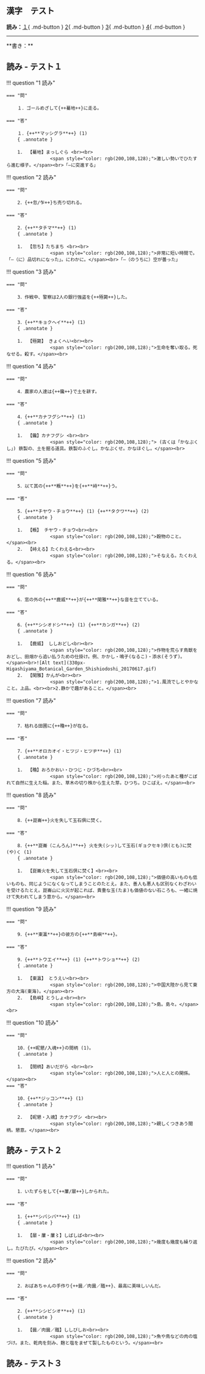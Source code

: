 ## 漢字　テスト

**読み：**[１](#-1){ .md-button } [2](#-2){ .md-button } [3](#-3){ .md-button } [4](#-4){ .md-button }

<hr>
**書き：**


## 読み - テスト１

!!! question "1 読み"

    === "問"

        １．ゴールめざして{++驀地++}に走る。

    === "答"

        １．{++**マッシグラ**++} (1)
        { .annotate }

        1. 　【驀地】まっしぐら <br><br>
                    <span style="color: rgb(200,108,128);">激しい勢いでひたすら進む様子。</span><br>「―に突進する」

!!! question "2 読み"

    === "問"

        2．{++忽/乍++}ち売り切れる。

    === "答"

        2．{++**タチマ**++} (1)
        { .annotate }

        1. 　【忽ち】たちまち <br><br>
                    <span style="color: rgb(200,108,128);">非常に短い時間で。「―（に）品切れになった」。にわかに。</span><br>「―（のうちに）空が曇った」

!!! question "3 読み"

    === "問"

        3．作戦中、警察は2人の銀行強盗を{++殛斃++}した。

    === "答"

        3．{++**キョクヘイ**++} (1)
        { .annotate }

        1. 　【殛斃】 きょくへい<br><br>
                    <span style="color: rgb(200,108,128);">生命を奪い取る。死なせる。殺す。</span><br>


!!! question "4 読み"

    === "問"

        4．農家の人達は{++鑱++}で土を耕す。

    === "答"

        4．{++**カナフグシ**++} (1)
        { .annotate }

        1. 　【鑱】カナフグシ <br><br>
                    <span style="color: rgb(200,108,128);"> (古くは「かなぶくし」) 鉄製の、土を掘る道具。鉄製のふぐし。かなぶくせ。かなほぐし。</span><br>


!!! question "5 読み"

    === "問"

        5．以て其の{++**粻**++}を{++**峙**++}う。

    === "答"

        5．{++**チヤウ・チョウ**++} (1) {++**タクワ**++} (2)
        { .annotate }

        1. 　【粻】 チヤウ・チョウ<br><br>
                    <span style="color: rgb(200,108,128);">穀物のこと。</span><br>
        2. 　【峙える】たくわえる<br><br>
                    <span style="color: rgb(200,108,128);">そなえる。たくわえる。</span><br>

!!! question "6 読み"

    === "問"

        6．窓の外の{++**鹿威**++}が{++**閑雅**++}な音を立てている。

    === "答"

        6．{++**シシオドシ**++} (1) {++**カンガ**++} (2)
        { .annotate }

        1. 　【鹿威】 ししおどし<br><br>
                    <span style="color: rgb(200,108,128);">作物を荒らす鳥獣をおどし、田畑から追い払うための仕掛け。例、かかし・鳴子(なるこ)・添水(そうず)。</span><br>![Alt text](330px-Higashiyama_Botanical_Garden_Shishiodoshi_20170617.gif)
        2. 　【閑雅】かんが<br><br>
                    <span style="color: rgb(200,108,128);">1.風流でしとやかなこと。上品。<br><br>2.静かで趣があること。</span><br>

!!! question "7 読み"

    === "問"

        7．枯れる田圃に{++穭++}が在る。

    === "答"

        7．{++**オロカオイ・ヒツジ・ヒツヂ**++} (1)
        { .annotate }

        1. 　【穭】おろかおい・ひつじ・ひづち<br><br>
                    <span style="color: rgb(200,108,128);">刈ったあと種がこぼれて自然に生えた稲。また、草木の切り株から生えた芽。ひつち。ひこばえ。</span><br>

!!! question "8 読み"

    === "問"

        8．{++崑崙++}火を失して玉石俱に焚く。

    === "答"

        8．{++**崑崙（こんろん)**++} 火を失(シッ)して玉石(ギョクセキ)倶(とも)に焚(や)く (1)
        { .annotate }

        1. 　【崑崙火を失して玉石倶に焚く】<br><br>
                    <span style="color: rgb(200,108,128);">価値の高いものも低いものも、同じようになくなってしまうことのたとえ。また、善人も悪人も区別なくわざわいを受けるたとえ。崑崙山に火災が起これば、貴重な玉(たま)も価値のない石ころも、一緒に焼けて失われてしまう意から。</span><br>

!!! question "9 読み"

    === "問"

        9．{++**東瀛**++}の彼方の{++**島嶼**++}。

    === "答"

        9．{++**トウエイ**++} (1) {++**トウショ**++} (2)
        { .annotate }

        1. 　【東瀛】 とうえい<br><br>
                    <span style="color: rgb(200,108,128);">中国大陸から見て東方の大海(東海)。</span><br>
        2. 　【島嶼】とうしょ<br><br>
                    <span style="color: rgb(200,108,128);">島。島々。</span><br>

!!! question "10 読み"

    === "問"

        10．{++昵懇/入魂++}の間柄 (1)。
        { .annotate }
        
        1. 　【間柄】あいだがら <br><br>
                    <span style="color: rgb(200,108,128);">人と人との関係。</span><br>
    === "答"

        10．{++**ジッコン**++} (1)
        { .annotate }

        2. 　【昵懇・入魂】カナフグシ <br><br>
                    <span style="color: rgb(200,108,128);">親しくつきあう間柄。懇意。</span><br>


## 読み - テスト２

!!! question "1 読み"

    === "問"

        1．いたずらをして{++屢/屡++}しかられた。

    === "答"

        1．{++**シバシバ**++} (1)
        { .annotate }

        1. 　【屡・屢・屢〻】しばしば<br><br>
                    <span style="color: rgb(200,108,128);">幾度も幾度も繰り返し。たびたび。</span><br>

!!! question "2 読み"

    === "問"

        2．おばあちゃんの手作り{++醤／肉醤／醢++}、最高に美味しいんだ。

    === "答"

        2．{++**シシビシオ**++} (1)
        { .annotate }

        1. 　【醤／肉醤／醢】ししびしお<br><br>
                    <span style="color: rgb(200,108,128);">魚や鳥などの肉の塩づけ。また、乾肉を刻み、麹と塩をまぜて製したものという。</span><br>





## 読み - テスト３